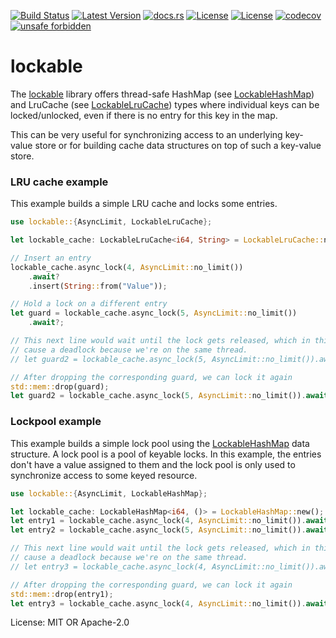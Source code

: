 [![Build Status](https://github.com/smessmer/lockable/actions/workflows/ci.yml/badge.svg)](https://github.com/smessmer/lockable/actions/workflows/ci.yml)
[![Latest Version](https://img.shields.io/crates/v/lockable.svg)](https://crates.io/crates/lockable)
[![docs.rs](https://docs.rs/lockable/badge.svg)](https://docs.rs/lockable)
[![License](https://img.shields.io/badge/license-MIT-blue.svg)](https://github.com/smessmer/lockable/blob/master/LICENSE-MIT)
[![License](https://img.shields.io/badge/license-APACHE-blue.svg)](https://github.com/smessmer/lockable/blob/master/LICENSE-APACHE)
[![codecov](https://codecov.io/gh/smessmer/lockable/branch/master/graph/badge.svg?token=FRSBH7YYA9)](https://codecov.io/gh/smessmer/lockable)
[![unsafe forbidden](https://img.shields.io/badge/unsafe-forbidden-success.svg)](https://github.com/rust-secure-code/safety-dance/)

# lockable

The [lockable](https://crates.io/crates/lockable) library offers thread-safe
HashMap (see [LockableHashMap](crate::LockableHashMap)) and LruCache
(see [LockableLruCache](crate::LockableLruCache)) types where individual keys
can be locked/unlocked, even if there is no entry for this key in the map.

This can be very useful for synchronizing access to an underlying key-value
store or for building cache data structures on top of such a key-value store.

### LRU cache example
This example builds a simple LRU cache and locks some entries.

```rust
use lockable::{AsyncLimit, LockableLruCache};

let lockable_cache: LockableLruCache<i64, String> = LockableLruCache::new();

// Insert an entry
lockable_cache.async_lock(4, AsyncLimit::no_limit())
    .await?
    .insert(String::from("Value"));

// Hold a lock on a different entry
let guard = lockable_cache.async_lock(5, AsyncLimit::no_limit())
    .await?;

// This next line would wait until the lock gets released, which in this case would
// cause a deadlock because we're on the same thread.
// let guard2 = lockable_cache.async_lock(5, AsyncLimit::no_limit()).await?;

// After dropping the corresponding guard, we can lock it again
std::mem::drop(guard);
let guard2 = lockable_cache.async_lock(5, AsyncLimit::no_limit()).await?;
```

### Lockpool example
This example builds a simple lock pool using the [LockableHashMap](crate::LockableHashMap)
data structure. A lock pool is a pool of keyable locks. In this example, the entries
don't have a value assigned to them and the lock pool is only used to synchronize
access to some keyed resource.
```rust
use lockable::{AsyncLimit, LockableHashMap};

let lockable_cache: LockableHashMap<i64, ()> = LockableHashMap::new();
let entry1 = lockable_cache.async_lock(4, AsyncLimit::no_limit()).await?;
let entry2 = lockable_cache.async_lock(5, AsyncLimit::no_limit()).await?;

// This next line would wait until the lock gets released, which in this case would
// cause a deadlock because we're on the same thread.
// let entry3 = lockable_cache.async_lock(4, AsyncLimit::no_limit()).await?;

// After dropping the corresponding guard, we can lock it again
std::mem::drop(entry1);
let entry3 = lockable_cache.async_lock(4, AsyncLimit::no_limit()).await?;
```

License: MIT OR Apache-2.0
